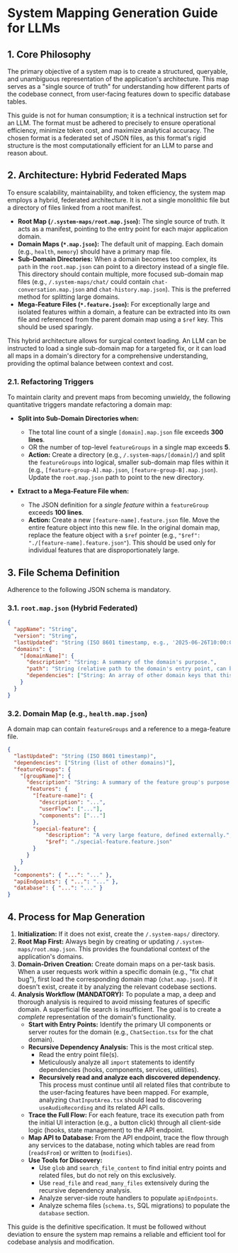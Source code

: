 # System Mapping Generation Guide for LLMs

## 1. Core Philosophy

The primary objective of a system map is to create a structured, queryable, and unambiguous representation of the application's architecture. This map serves as a "single source of truth" for understanding how different parts of the codebase connect, from user-facing features down to specific database tables.

This guide is not for human consumption; it is a technical instruction set for an LLM. The format must be adhered to precisely to ensure operational efficiency, minimize token cost, and maximize analytical accuracy. The chosen format is a federated set of JSON files, as this format's rigid structure is the most computationally efficient for an LLM to parse and reason about.

## 2. Architecture: Hybrid Federated Maps

To ensure scalability, maintainability, and token efficiency, the system map employs a hybrid, federated architecture. It is not a single monolithic file but a directory of files linked from a root manifest.

- **Root Map (`/.system-maps/root.map.json`):** The single source of truth. It acts as a manifest, pointing to the entry point for each major application domain.
- **Domain Maps (`*.map.json`):** The default unit of mapping. Each domain (e.g., `health`, `memory`) should have a primary map file.
- **Sub-Domain Directories:** When a domain becomes too complex, its `path` in the `root.map.json` can point to a directory instead of a single file. This directory should contain multiple, more focused sub-domain map files (e.g., `/.system-maps/chat/` could contain `chat-conversation.map.json` and `chat-history.map.json`). This is the preferred method for splitting large domains.
- **Mega-Feature Files (`*.feature.json`):** For exceptionally large and isolated features within a domain, a feature can be extracted into its own file and referenced from the parent domain map using a `$ref` key. This should be used sparingly.

This hybrid architecture allows for surgical context loading. An LLM can be instructed to load a single sub-domain map for a targeted fix, or it can load all maps in a domain's directory for a comprehensive understanding, providing the optimal balance between context and cost.

### 2.1. Refactoring Triggers

To maintain clarity and prevent maps from becoming unwieldy, the following quantitative triggers mandate refactoring a domain map:

-   **Split into Sub-Domain Directories when:**
    -   The total line count of a single `[domain].map.json` file exceeds **300 lines**.
    -   OR the number of top-level `featureGroups` in a single map exceeds **5**.
    -   **Action:** Create a directory (e.g., `/.system-maps/[domain]/`) and split the `featureGroups` into logical, smaller sub-domain map files within it (e.g., `[feature-group-A].map.json`, `[feature-group-B].map.json`). Update the `root.map.json` path to point to the new directory.

-   **Extract to a Mega-Feature File when:**
    -   The JSON definition for a *single feature* within a `featureGroup` exceeds **100 lines**.
    -   **Action:** Create a new `[feature-name].feature.json` file. Move the entire feature object into this new file. In the original domain map, replace the feature object with a `$ref` pointer (e.g., `"$ref": "./[feature-name].feature.json"`). This should be used only for individual features that are disproportionately large.

## 3. File Schema Definition

Adherence to the following JSON schema is mandatory.

### 3.1. `root.map.json` (Hybrid Federated)

```json
{
  "appName": "String",
  "version": "String",
  "lastUpdated": "String (ISO 8601 timestamp, e.g., '2025-06-26T10:00:00Z')",
  "domains": {
    "[domainName]": {
      "description": "String: A summary of the domain's purpose.",
      "path": "String (relative path to the domain's entry point, can be a file OR a directory)",
      "dependencies": ["String: An array of other domain keys that this domain depends on."]
    }
  }
}
```

### 3.2. Domain Map (e.g., `health.map.json`)

A domain map can contain `featureGroups` and a reference to a mega-feature file.

```json
{
  "lastUpdated": "String (ISO 8601 timestamp)",
  "dependencies": ["String (list of other domains)"],
  "featureGroups": {
    "[groupName]": {
      "description": "String: A summary of the feature group's purpose.",
      "features": {
        "[feature-name]": {
          "description": "...",
          "userFlow": ["..."],
          "components": ["..."]
        },
        "special-feature": {
            "description": "A very large feature, defined externally.",
            "$ref": "./special-feature.feature.json"
        }
      }
    }
  },
  "components": { "...": "..." },
  "apiEndpoints": { "...": "..." },
  "database": { "...": "..." }
}
```

## 4. Process for Map Generation

1.  **Initialization:** If it does not exist, create the `/.system-maps/` directory.
2.  **Root Map First:** Always begin by creating or updating `/.system-maps/root.map.json`. This provides the foundational context of the application's domains.
3.  **Domain-Driven Creation:** Create domain maps on a per-task basis. When a user requests work within a specific domain (e.g., "fix chat bug"), first load the corresponding domain map (`chat.map.json`). If it doesn't exist, create it by analyzing the relevant codebase sections.
4.  **Analysis Workflow (MANDATORY):** To populate a map, a deep and thorough analysis is required to avoid missing features of specific domain. A superficial file search is insufficient. The goal is to create a *complete* representation of the domain's functionality.
    - **Start with Entry Points:** Identify the primary UI components or server routes for the domain (e.g., `ChatSection.tsx` for the chat domain).
    - **Recursive Dependency Analysis:** This is the most critical step.
        - Read the entry point file(s).
        - Meticulously analyze all `import` statements to identify dependencies (hooks, components, services, utilities).
        - **Recursively read and analyze each discovered dependency.** This process must continue until all related files that contribute to the user-facing features have been mapped. For example, analyzing `ChatInputArea.tsx` should lead to discovering `useAudioRecording` and its related API calls.
    - **Trace the Full Flow:** For each feature, trace its execution path from the initial UI interaction (e.g., a button click) through all client-side logic (hooks, state management) to the API endpoint.
    - **Map API to Database:** From the API endpoint, trace the flow through any services to the database, noting which tables are read from (`readsFrom`) or written to (`modifies`).
    - **Use Tools for Discovery:**
        - Use `glob` and `search_file_content` to find initial entry points and related files, but do not rely on this exclusively.
        - Use `read_file` and `read_many_files` extensively during the recursive dependency analysis.
        - Analyze server-side route handlers to populate `apiEndpoints`.
        - Analyze schema files (`schema.ts`, SQL migrations) to populate the `database` section.

This guide is the definitive specification. It must be followed without deviation to ensure the system map remains a reliable and efficient tool for codebase analysis and modification.
